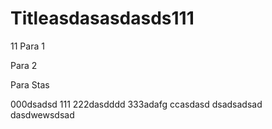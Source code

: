 # Titleasdasasdasds111
11
Para 1

Para 2

Para Stas

000dsadsd
111
222dasdddd
333adafg
ccasdasd
dsadsadsad
dasdwewsdsad
